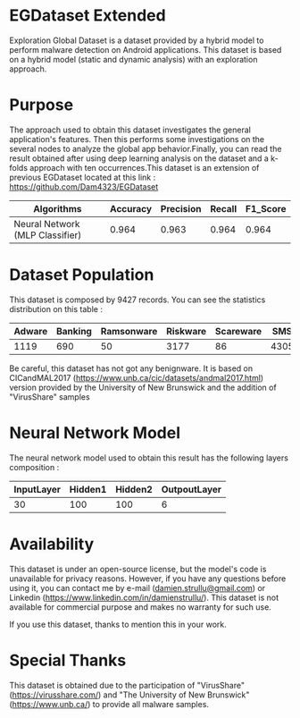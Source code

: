 # EGDataset Extended

Exploration Global Dataset is a dataset provided by a hybrid model to perform malware detection on Android applications. This dataset is based on a hybrid model (static and dynamic analysis) with an exploration approach.

# Purpose
The approach used to obtain this dataset investigates the general application's features. Then this performs some investigations on the several nodes to analyze the global app behavior.Finally, you can read the result obtained after using deep learning analysis on the dataset and a k-folds approach with ten occurrences.This dataset is an extension of previous EGDataset located at this link : https://github.com/Dam4323/EGDataset

|Algorithms|Accuracy|Precision|Recall|F1_Score|
|---|---|---|---|---|
|Neural Network (MLP Classifier)|0.964|0.963|0.964|0.964|

# Dataset Population

This dataset is composed by 9427 records. You can see the statistics distribution on this table :

|Adware|Banking|Ramsonware|Riskware|Scareware|SMS|Total|
|---|---|---|---|---|---|---|
|1119|690|50|3177|86|4305|9427|

Be careful, this dataset has not got any benignware. It is based on CICandMAL2017 (https://www.unb.ca/cic/datasets/andmal2017.html) version provided by the University of New Brunswick and the addition of "VirusShare" samples

# Neural Network Model

The neural network model used to obtain this result has the following layers composition :

|InputLayer|Hidden1|Hidden2|OutpoutLayer|
|---|---|---|---|
|30|100|100|6|

# Availability
This dataset is under an open-source license, but the model's code is unavailable for privacy reasons. However, if you have any questions before using it, you can contact me by e-mail (damien.strullu@gmail.com) or Linkedin (https://www.linkedin.com/in/damienstrullu/). This dataset is not available for commercial purpose and makes no warranty for such use.

If you use this dataset, thanks to mention this in your work.

# Special Thanks

This dataset is obtained due to the participation of "VirusShare" (https://virusshare.com/) and "The University of New Brunswick" (https://www.unb.ca/) to provide all malware samples.
